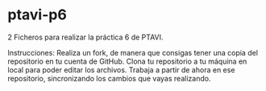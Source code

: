 ptavi-p6
========
2
Ficheros para realizar la práctica 6 de PTAVI.

Instrucciones: Realiza un fork, de manera que consigas tener una copia del repositorio en tu cuenta de GitHub. Clona tu repositorio a tu máquina en local para poder editar los archivos. Trabaja a partir de ahora en ese repositorio, sincronizando los cambios que vayas realizando.
